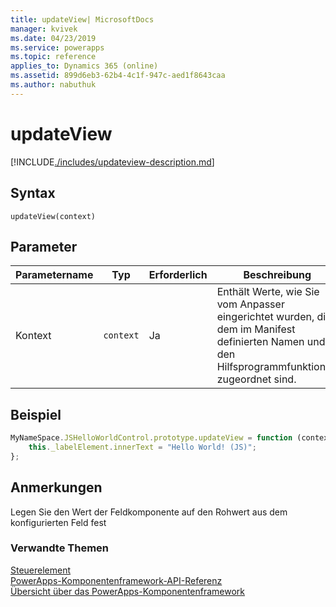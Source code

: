 ```yaml
---
title: updateView| MicrosoftDocs
manager: kvivek
ms.date: 04/23/2019
ms.service: powerapps
ms.topic: reference
applies_to: Dynamics 365 (online)
ms.assetid: 899d6eb3-62b4-4c1f-947c-aed1f8643caa
ms.author: nabuthuk
---
```

# <a name="updateview"></a>updateView

[!INCLUDE[./includes/updateview-description.md](./includes/updateview-description.md)]

## <a name="syntax"></a>Syntax

`updateView(context)`

## <a name="parameters"></a>Parameter

| Parametername|Typ|Erforderlich|Beschreibung|
| ------------- |----|--------|-----------|
|Kontext|`context`|Ja|Enthält Werte, wie Sie vom Anpasser eingerichtet wurden, die dem im Manifest definierten Namen und in den Hilfsprogrammfunktionen zugeordnet sind.|

## <a name="example"></a>Beispiel

```JavaScript
MyNameSpace.JSHelloWorldControl.prototype.updateView = function (context) {
    this._labelElement.innerText = "Hello World! (JS)";
};
```

## <a name="remarks"></a>Anmerkungen

Legen Sie den Wert der Feldkomponente auf den Rohwert aus dem konfigurierten Feld fest


### <a name="related-topics"></a>Verwandte Themen

[Steuerelement](../control.md)<br/>
[PowerApps-Komponentenframework-API-Referenz](../../reference/index.md)<br/>
[Übersicht über das PowerApps-Komponentenframework](../../overview.md)
